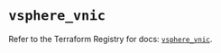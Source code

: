 # `vsphere_vnic`

Refer to the Terraform Registry for docs: [`vsphere_vnic`](https://registry.terraform.io/providers/vmware/vsphere/2.13.0/docs/resources/vnic).
